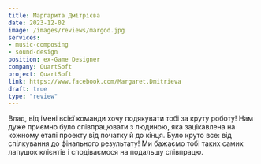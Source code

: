 ```yaml
---
title: Маргарита Дмітрієва
date: 2023-12-02
image: /images/reviews/margod.jpg
services:
- music-composing
- sound-design
position: ex-Game Designer
company: QuartSoft
project: QuartSoft
link: https://www.facebook.com/Margaret.Dmitrieva
draft: true
type: "review"
---
```


Влад, від імені всієї команди хочу подякувати тобі за круту роботу! Нам дуже приємно було співпрацювати з людиною, яка зацікавлена на кожному етапі проекту від початку й до кінця. Було круто все: від спілкування до фінального результату! Ми бажаємо тобі таких самих лапушок клієнтів і сподіваємося на подальшу співпрацю.